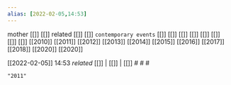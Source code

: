 ```yaml
---
alias: [2022-02-05,14:53]
---
```

 mother [[]] [[]]
 related [[]] [[]]
 `contemporary events` [[]] [[]] [[]] [[]] [[]] [[]] [[]] [[]]
[[2010]] [[2011]] [[2012]] [[2013]] [[2014]] [[2015]] [[2016]] [[2017]] [[2018]] [[2020]]  [[2020]]

[[2022-02-05]] 14:53 _related_ [[]] | [[]] | [[]] # # #

```query
"2011"
```
